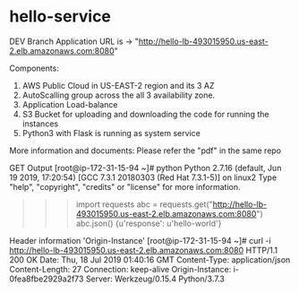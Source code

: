 # hello-service
DEV Branch
Application URL is -> "http://hello-lb-493015950.us-east-2.elb.amazonaws.com:8080"

Components: 
1) AWS Public Cloud in US-EAST-2 region and its 3 AZ
2) AutoScalling group across the all 3 availability zone.
3) Application Load-balance 
4) S3 Bucket for uploading and downloading the code for running the instances
5) Python3 with Flask is running as system service

More information and documents: Please refer the "pdf" in the same repo 


GET Output
[root@ip-172-31-15-94 ~]# python
Python 2.7.16 (default, Jun 19 2019, 17:20:54)
[GCC 7.3.1 20180303 (Red Hat 7.3.1-5)] on linux2
Type "help", "copyright", "credits" or "license" for more information.
>>> import requests
>>> abc = requests.get("http://hello-lb-493015950.us-east-2.elb.amazonaws.com:8080")
>>> abc.json()
{u'response': u'hello-world'}
>>>

Header information 'Origin-Instance'
[root@ip-172-31-15-94 ~]# curl -i http://hello-lb-493015950.us-east-2.elb.amazonaws.com:8080
HTTP/1.1 200 OK
Date: Thu, 18 Jul 2019 01:40:16 GMT
Content-Type: application/json
Content-Length: 27
Connection: keep-alive
Origin-Instance: i-0fea8fbe2929a2f73
Server: Werkzeug/0.15.4 Python/3.7.3
